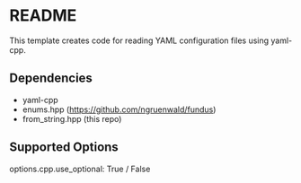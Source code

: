 # README

This template creates code for reading YAML configuration files using yaml-cpp.

## Dependencies

* yaml-cpp
* enums.hpp (https://github.com/ngruenwald/fundus)
* from_string.hpp (this repo)

## Supported Options

options.cpp.use_optional: True / False
